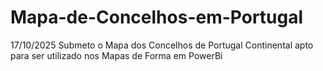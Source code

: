 # Mapa-de-Concelhos-em-Portugal

17/10/2025 Submeto o Mapa dos Concelhos de Portugal Continental apto para ser utilizado nos Mapas de Forma em PowerBi

